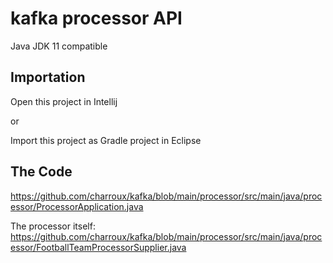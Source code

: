 # kafka processor API

Java JDK 11 compatible

## Importation

Open this project in Intellij

or

Import this project as Gradle project in Eclipse

## The Code
https://github.com/charroux/kafka/blob/main/processor/src/main/java/processor/ProcessorApplication.java

The processor itself: 
https://github.com/charroux/kafka/blob/main/processor/src/main/java/processor/FootballTeamProcessorSupplier.java



